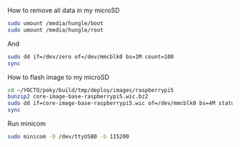 How to remove all data in my microSD
```bash
sudo umount /media/hungle/boot
sudo umount /media/hungle/root
```
And
```bash
sudo dd if=/dev/zero of=/dev/mmcblk0 bs=1M count=100
sync
```

How to flash image to my microSD
```bash
cd ~/YOCTO/poky/build/tmp/deploy/images/raspberrypi5
bunzip2 core-image-base-raspberrypi5.wic.bz2
sudo dd if=core-image-base-raspberrypi5.wic of=/dev/mmcblk0 bs=4M status=progress conv=fsync
sync
```
Run minicom 
```bash
sudo minicom -D /dev/ttyUSB0 -b 115200
```
